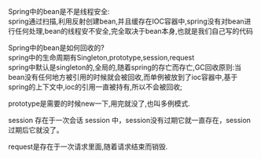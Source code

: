 Spring中的bean是不是线程安全:  
spring通过扫描,利用反射创建bean,并且缓存在IOC容器中,spring没有对bean进行任何处理,bean的线程安不安全,完全取决于bean本身,也就是我们自己写的代码


Spring中的bean是如何回收的?  
spring中的生命周期有Singleton,prototype,session,request  
spring中默认是singleton的,全局的,随着spring的存亡而存亡,GC回收原则:当bean没有任何地方被引用的时候就会被回收,而单例被放到了ioc容器中,基于spring的上下文中,ioc的引用一直被持有,所以不会被回收;  

prototype是需要的时候new一下,用完就没了,也叫多例模式.  

session 存在于一次会话 session 中，session没有过期它就一直存在，session过期后它就没了。

request是存在于一次请求里面,随着请求结束而销毁.


